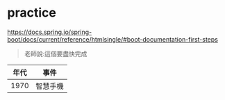 # practice

https://docs.spring.io/spring-boot/docs/current/reference/htmlsingle/#boot-documentation-first-steps

> 老師說:這個要盡快完成

| 年代 | 事件|
|----|----|
| 1970 | 智慧手機 |

